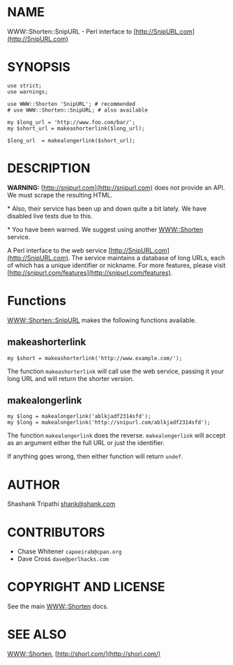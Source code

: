 # NAME

WWW::Shorten::SnipURL - Perl interface to [http://SnipURL.com](http://SnipURL.com)

# SYNOPSIS

    use strict;
    use warnings;

    use WWW::Shorten 'SnipURL'; # recommended
    # use WWW::Shorten::SnipURL; # also available

    my $long_url = 'http://www.foo.com/bar/';
    my $short_url = makeashorterlink($long_url);

    $long_url  = makealongerlink($short_url);

# DESCRIPTION

**WARNING:** [http://snipurl.com](http://snipurl.com) does not provide an API.  We must scrape the
resulting HTML.

\* Also, their service has been up and down quite a bit lately.  We have disabled
live tests due to this.

\* You have been warned.  We suggest using another [WWW::Shorten](https://metacpan.org/pod/WWW::Shorten) service.

A Perl interface to the web service [http://SnipURL.com](http://SnipURL.com). The service maintains a
database of long URLs, each of which has a unique identifier or
nickname. For more features, please visit [http://snipurl.com/features](http://snipurl.com/features).

# Functions

[WWW::Shorten::SnipURL](https://metacpan.org/pod/WWW::Shorten::SnipURL) makes the following functions available.

## makeashorterlink

    my $short = makeashorterlink('http://www.example.com/');

The function `makeashorterlink` will call use the web service, passing it
your long URL and will return the shorter version.

## makealongerlink

    my $long = makealongerlink('ablkjadf2314sfd');
    my $long = makealongerlink('http://snipurl.com/ablkjadf2314sfd');

The function `makealongerlink` does the reverse. `makealongerlink`
will accept as an argument either the full URL or just the identifier.

If anything goes wrong, then either function will return `undef`.

# AUTHOR

Shashank Tripathi <shank@shank.com>

# CONTRIBUTORS

- Chase Whitener `capoeirab@cpan.org`
- Dave Cross `dave@perlhacks.com`

# COPYRIGHT AND LICENSE

See the main [WWW::Shorten](https://metacpan.org/pod/WWW::Shorten) docs.

# SEE ALSO

[WWW::Shorten](https://metacpan.org/pod/WWW::Shorten), [http://shorl.com/](http://shorl.com/)
